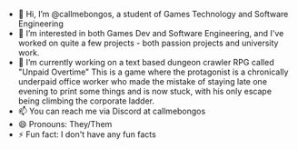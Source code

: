 - 👋 Hi, I’m @callmebongos, a student of Games Technology and Software Engineering
- 👀 I’m interested in both Games Dev and Software Engineering, and I've worked on quite a few projects - both passion projects and university work.
- 🌱 I’m currently working on a text based dungeon crawler RPG called "Unpaid Overtime"
  This is a game where the protagonist is a chronically underpaid office worker who made the mistake of staying late one evening to print some things and is now stuck, with his only escape being climbing the corporate ladder.
- 📫 You can reach me via Discord at callmebongos
- 😄 Pronouns: They/Them
- ⚡ Fun fact: I don't have any fun facts

<!---
callmebongos/callmebongos is a ✨ special ✨ repository because its `README.md` (this file) appears on your GitHub profile.
You can click the Preview link to take a look at your changes.
--->
